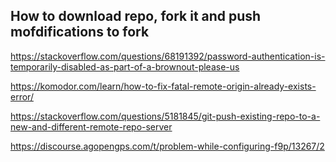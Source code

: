 ## How to download repo, fork it and push mofdifications to fork

https://stackoverflow.com/questions/68191392/password-authentication-is-temporarily-disabled-as-part-of-a-brownout-please-us

https://komodor.com/learn/how-to-fix-fatal-remote-origin-already-exists-error/

https://stackoverflow.com/questions/5181845/git-push-existing-repo-to-a-new-and-different-remote-repo-server

https://discourse.agopengps.com/t/problem-while-configuring-f9p/13267/2
